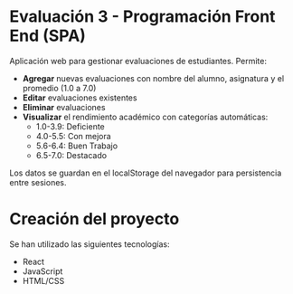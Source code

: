 # Evaluación 3 - Programación Front End (SPA)

Aplicación web para gestionar evaluaciones de estudiantes. Permite:

- **Agregar** nuevas evaluaciones con nombre del alumno, asignatura y el promedio (1.0 a 7.0)
- **Editar** evaluaciones existentes
- **Eliminar** evaluaciones
- **Visualizar** el rendimiento académico con categorías automáticas:
  - 1.0-3.9: Deficiente
  - 4.0-5.5: Con mejora
  - 5.6-6.4: Buen Trabajo
  - 6.5-7.0: Destacado

Los datos se guardan en el localStorage del navegador para persistencia entre sesiones.

# Creación del proyecto

Se han utilizado las siguientes tecnologías:

- React
- JavaScript
- HTML/CSS
